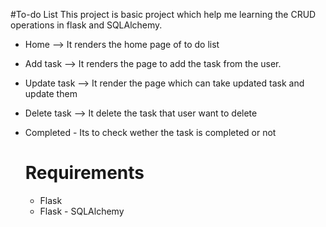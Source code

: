 #To-do List
This project is basic project which help me learning the CRUD operations in flask and SQLAlchemy. 

- Home --> It renders the home page of to do list
- Add task --> It renders the page to add the task from the user.
- Update task --> It render the page which can take updated task and update them
- Delete task --> It delete the task that user want to delete
- Completed - Its to check wether the task is completed or not

  # Requirements
  - Flask
  - Flask - SQLAlchemy
  
